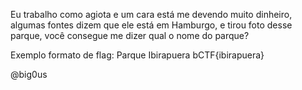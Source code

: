 Eu trabalho como agiota e um cara está me devendo muito dinheiro, algumas fontes dizem que ele está em Hamburgo, e tirou foto desse parque, você consegue me dizer qual o nome do parque?


Exemplo formato de flag:
Parque Ibirapuera
bCTF{ibirapuera}

@big0us
